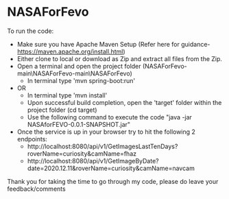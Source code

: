 # NASAForFevo
To run the code: 
- Make sure you have Apache Maven Setup (Refer here for guidance- https://maven.apache.org/install.html)
- Either clone to local or download as Zip and extract all files from the Zip.
- Open a terminal and open the project folder (NASAForFevo-main\NASAForFevo-main\NASAForFevo)
  * In terminal type 'mvn spring-boot:run'
- OR
  * In terminal type 'mvn install'
  * Upon successful build completion, open the 'target' folder within the project folder (cd target)
  * Use the following command to execute the code "java -jar NASAforFEVO-0.0.1-SNAPSHOT.jar"
- Once the service is up in your browser try to hit the following 2 endpoints:
  * http://localhost:8080/api/v1/GetImagesLastTenDays?roverName=curiosity&camName=fhaz 
  * http://localhost:8080/api/v1/GetImageByDate?date=2020.12.11&roverName=curiosity&camName=navcam

Thank you for taking the time to go through my code, please do leave your feedback/comments
